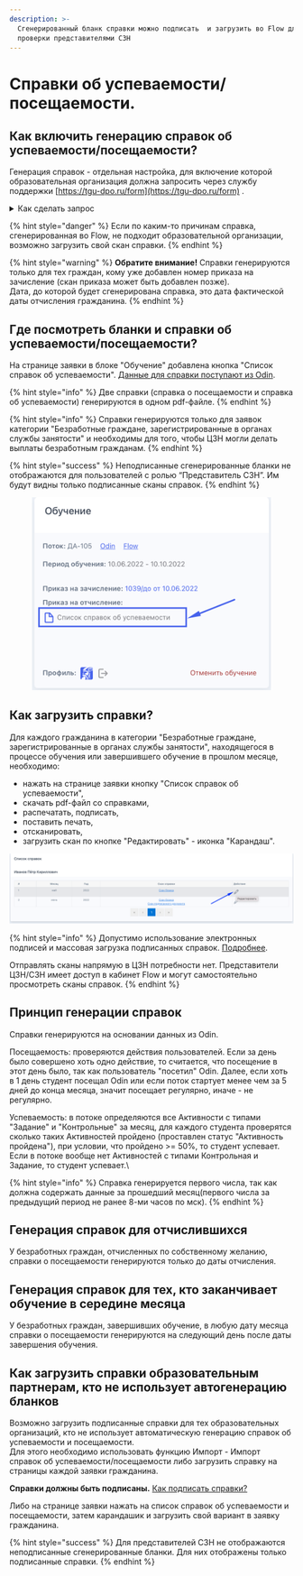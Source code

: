 ```yaml
---
description: >-
  Сгенерированный бланк справки можно подписать  и загрузить во Flow для
  проверки представителями СЗН
---
```


# Справки об успеваемости/посещаемости.

## Как включить генерацию справок об успеваемости/посещаемости?

Генерация справок - отдельная настройка, для включение которой образовательная организация должна запросить через службу поддержки [https://tgu-dpo.ru/form](https://tgu-dpo.ru/form) .

<details>

<summary>Как сделать запрос</summary>

![](<../.gitbook/assets/image (2) (1) (3).png>)

Напишите, пожалуйста, обращение, выбрав соответствующие поля. Вам будет включена данная возможность. Дополнительные письма не потребуются.

</details>

{% hint style="danger" %}
Если по каким-то причинам справка, сгенерированная во Flow, не подходит образовательной организации, возможно загрузить свой скан справки.&#x20;
{% endhint %}

{% hint style="warning" %}
**Обратите внимание!** Справки генерируются только для тех граждан, кому уже добавлен номер приказа на зачисление (скан приказа может быть добавлен позже).\
Дата, до которой будет сгенерирована справка, это дата фактической даты отчисления гражданина.
{% endhint %}

## Где посмотреть бланки и справки об успеваемости/посещаемости?

На странице заявки в блоке "Обучение" добавлена кнопка "Список справок об успеваемости". [Данные для справки поступают из Odin](./#princip-generacii-spravok). &#x20;

{% hint style="info" %}
Две справки (справка о посещаемости и справка об успеваемости) генерируются в одном pdf-файле.
{% endhint %}

{% hint style="info" %}
Справки генерируются только для заявок категории "Безработные граждане, зарегистрированные в органах службы занятости" и необходимы для того, чтобы ЦЗН могли делать выплаты безработным гражданам.
{% endhint %}

{% hint style="success" %}
Неподписанные сгенерированные бланки не отображаются для пользователей с ролью “Представитель СЗН”. Им будут видны только подписанные сканы справок.
{% endhint %}



<figure><img src="../.gitbook/assets/image (21) (2).png" alt=""><figcaption></figcaption></figure>

## **Как загрузить справки?**&#x20;

Для каждого гражданина в категории "Безработные граждане, зарегистрированные в органах службы занятости", находящегося в процессе обучения или завершившего обучение в прошлом месяце,  необходимо:

* нажать на странице заявки кнопку "Список справок об успеваемости",
* скачать pdf-файл со справками,&#x20;
* распечатать, подписать,
* поставить печать,&#x20;
* отсканировать,&#x20;
* загрузить скан по кнопке "Редактировать" - иконка "Карандаш".&#x20;

![](<../.gitbook/assets/image (20) (1).png>)

{% hint style="info" %}
Допустимо использование электронных подписей и массовая загрузка подписанных справок. [Подробнее](../spravki-ob-uspevaemosti-poseshaemosti./kak-podpisat-spravki-elektronnoi-podpisyu..md).

Отправлять сканы напрямую в ЦЗН потребности нет. Представители ЦЗН/СЗН имеет доступ в кабинет Flow и могут самостоятельно просмотреть сканы справок.
{% endhint %}

## **Принцип генерации справок**

Справки генерируются на основании данных из Odin. &#x20;

Посещаемость: проверяются действия пользователей. Если за день было совершено хоть одно действие, то считается, что посещение в этот день было, так как пользователь "посетил" Odin. Далее, если хоть в 1 день студент посещал Odin или если поток стартует менее чем за 5 дней до конца месяца, значит посещает регулярно, иначе - не регулярно.&#x20;

Успеваемость: в потоке определяются все Активности с типами "Задание" и "Контрольные" за месяц, для каждого студента  проверятся сколько таких Активностей пройдено (проставлен статус "Активность пройдена"), при условии, что пройдено >= 50%,  то студент успевает. Если в потоке вообще нет  Активностей с типами Контрольная и Задание, то студент успевает.\


{% hint style="info" %}
Справка генерируется первого числа, так как должна содержать данные за прошедший месяц(первого числа за предыдущий период не ранее 8-ми часов по мск).
{% endhint %}

## Генерация справок для отчислившихся

У безработных граждан, отчисленных по собственному желанию, справки о посещаемости генерируются только до даты отчисления.&#x20;

## Генерация справок для тех, кто заканчивает обучение в середине месяца

У безработных граждан, завершивших обучение,  в любую дату месяца справки о посещаемости генерируются на следующий день после даты завершения обучения.

## Как загрузить справки образовательным партнерам, кто не использует автогенерацию бланков

Возможно загрузить  подписанные справки для тех образовательных организаций, кто не использует автоматическую генерацию справок об успеваемости и посещаемости.\
Для этого необходимо использовать функцию Импорт - Импорт справок об успеваемости/посещаемости либо загрузить справку на страницы каждой заявки гражданина.

**Справки должны быть подписаны.** [Как подписать справки?](../spravki-ob-uspevaemosti-poseshaemosti./kak-podpisat-spravki-elektronnoi-podpisyu..md)

Либо на странице заявки нажать на список справок об успеваемости и посещаемости, затем карандашик и загрузить свой вариант в заявку гражданина.

{% hint style="success" %}
Для представителей СЗН не отображаются неподписанные сгенерированные бланки. Для них отображены только подписанные справки.
{% endhint %}
